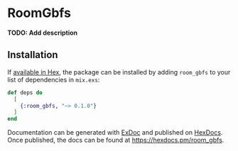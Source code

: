 # RoomGbfs

**TODO: Add description**

## Installation

If [available in Hex](https://hex.pm/docs/publish), the package can be installed
by adding `room_gbfs` to your list of dependencies in `mix.exs`:

```elixir
def deps do
  [
    {:room_gbfs, "~> 0.1.0"}
  ]
end
```

Documentation can be generated with [ExDoc](https://github.com/elixir-lang/ex_doc)
and published on [HexDocs](https://hexdocs.pm). Once published, the docs can
be found at <https://hexdocs.pm/room_gbfs>.

